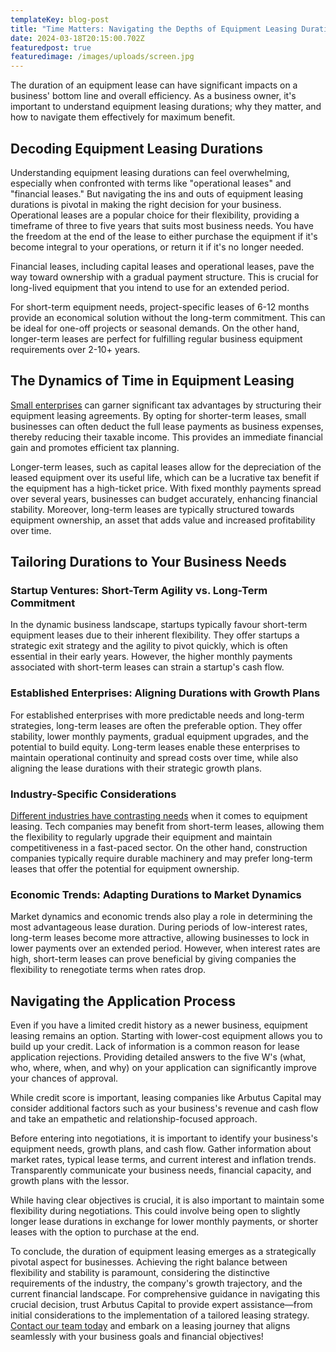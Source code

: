 ```yaml
---
templateKey: blog-post
title: "Time Matters: Navigating the Depths of Equipment Leasing Duration"
date: 2024-03-18T20:15:00.702Z
featuredpost: true
featuredimage: /images/uploads/screen.jpg
---
```

The duration of an equipment lease can have significant impacts on a business' bottom line and overall efficiency. As a business owner, it's important to understand equipment leasing durations; why they matter, and how to navigate them effectively for maximum benefit.

## Decoding Equipment Leasing Durations

Understanding equipment leasing durations can feel overwhelming, especially when confronted with terms like "operational leases" and "financial leases." But navigating the ins and outs of equipment leasing durations is pivotal in making the right decision for your business. Operational leases are a popular choice for their flexibility, providing a timeframe of three to five years that suits most business needs. You have the freedom at the end of the lease to either purchase the equipment if it's become integral to your operations, or return it if it's no longer needed.

Financial leases, including capital leases and operational leases, pave the way toward ownership with a gradual payment structure. This is crucial for long-lived equipment that you intend to use for an extended period.

For short-term equipment needs, project-specific leases of 6-12 months provide an economical solution without the long-term commitment. This can be ideal for one-off projects or seasonal demands. On the other hand, longer-term leases are perfect for fulfilling regular business equipment requirements over 2-10+ years.

## The Dynamics of Time in Equipment Leasing

[Small enterprises](https://arbutuscapital.com/blog/benefits-of-equipment-leasing-for-small-businesses/) can garner significant tax advantages by structuring their equipment leasing agreements. By opting for shorter-term leases, small businesses can often deduct the full lease payments as business expenses, thereby reducing their taxable income. This provides an immediate financial gain and promotes efficient tax planning.

Longer-term leases, such as capital leases allow for the depreciation of the leased equipment over its useful life, which can be a lucrative tax benefit if the equipment has a high-ticket price. With fixed monthly payments spread over several years, businesses can budget accurately, enhancing financial stability. Moreover, long-term leases are typically structured towards equipment ownership, an asset that adds value and increased profitability over time.

## Tailoring Durations to Your Business Needs

### Startup Ventures: Short-Term Agility vs. Long-Term Commitment

In the dynamic business landscape, startups typically favour short-term equipment leases due to their inherent flexibility. They offer startups a strategic exit strategy and the agility to pivot quickly, which is often essential in their early years. However, the higher monthly payments associated with short-term leases can strain a startup's cash flow.

### Established Enterprises: Aligning Durations with Growth Plans

For established enterprises with more predictable needs and long-term strategies, long-term leases are often the preferable option. They offer stability, lower monthly payments, gradual equipment upgrades, and the potential to build equity. Long-term leases enable these enterprises to maintain operational continuity and spread costs over time, while also aligning the lease durations with their strategic growth plans.

### Industry-Specific Considerations

[Different industries have contrasting needs](https://arbutuscapital.com/blog/the-top-industries-that-benefit-from-equipment-leasing/) when it comes to equipment leasing. Tech companies may benefit from short-term leases, allowing them the flexibility to regularly upgrade their equipment and maintain competitiveness in a fast-paced sector. On the other hand, construction companies typically require durable machinery and may prefer long-term leases that offer the potential for equipment ownership.

### Economic Trends: Adapting Durations to Market Dynamics

Market dynamics and economic trends also play a role in determining the most advantageous lease duration. During periods of low-interest rates, long-term leases become more attractive, allowing businesses to lock in lower payments over an extended period. However, when interest rates are high, short-term leases can prove beneficial by giving companies the flexibility to renegotiate terms when rates drop.

## Navigating the Application Process

Even if you have a limited credit history as a newer business, equipment leasing remains an option. Starting with lower-cost equipment allows you to build up your credit. Lack of information is a common reason for lease application rejections. Providing detailed answers to the five W's (what, who, where, when, and why) on your application can significantly improve your chances of approval.

While credit score is important, leasing companies like Arbutus Capital may consider additional factors such as your business's revenue and cash flow and take an empathetic and relationship-focused approach.

Before entering into negotiations, it is important to identify your business's equipment needs, growth plans, and cash flow. Gather information about market rates, typical lease terms, and current interest and inflation trends. Transparently communicate your business needs, financial capacity, and growth plans with the lessor. 

While having clear objectives is crucial, it is also important to maintain some flexibility during negotiations. This could involve being open to slightly longer lease durations in exchange for lower monthly payments, or shorter leases with the option to purchase at the end.

To conclude, the duration of equipment leasing emerges as a strategically pivotal aspect for businesses. Achieving the right balance between flexibility and stability is paramount, considering the distinctive requirements of the industry, the company's growth trajectory, and the current financial landscape. For comprehensive guidance in navigating this crucial decision, trust Arbutus Capital to provide expert assistance—from initial considerations to the implementation of a tailored leasing strategy. [Contact our team today](https://arbutuscapital.com/contact-us) and embark on a leasing journey that aligns seamlessly with your business goals and financial objectives!